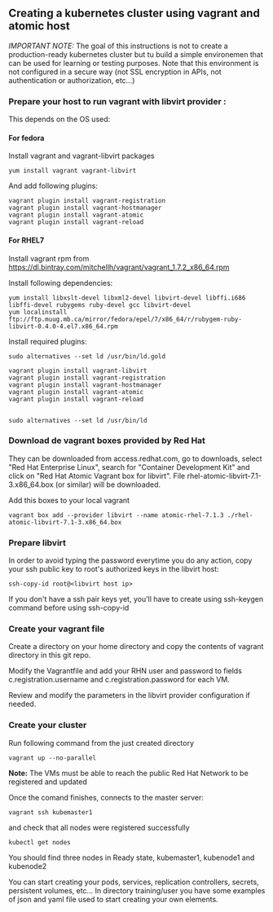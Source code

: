 ## Creating a kubernetes cluster using vagrant and atomic host

*IMPORTANT NOTE:* The goal of this instructions is not to create a production-ready kubernetes cluster but tu build a simple environemen that can be used for learning or testing purposes. Note that this environment is not configured in a secure way (not SSL encryption in APIs, not authentication or authorization, etc...)

### Prepare your host to run vagrant with libvirt provider :

This depends on the OS used: 

#### For fedora

Install vagrant and vagrant-libvirt packages

```
yum install vagrant vagrant-libvirt
```

And add following plugins:

```
vagrant plugin install vagrant-registration
vagrant plugin install vagrant-hostmanager
vagrant plugin install vagrant-atomic
vagrant plugin install vagrant-reload
```


#### For RHEL7 

Install vagrant rpm from https://dl.bintray.com/mitchellh/vagrant/vagrant_1.7.2_x86_64.rpm

Install following dependencies:

```
yum install libxslt-devel libxml2-devel libvirt-devel libffi.i686 libffi-devel rubygems ruby-devel gcc libvirt-devel
yum localinstall ftp://ftp.muug.mb.ca/mirror/fedora/epel/7/x86_64/r/rubygem-ruby-libvirt-0.4.0-4.el7.x86_64.rpm
```


Install required plugins:


```
sudo alternatives --set ld /usr/bin/ld.gold

vagrant plugin install vagrant-libvirt
vagrant plugin install vagrant-registration
vagrant plugin install vagrant-hostmanager
vagrant plugin install vagrant-atomic
vagrant plugin install vagrant-reload


sudo alternatives --set ld /usr/bin/ld
```

### Download de vagrant boxes provided by Red Hat

They can be downloaded from access.redhat.com, go to downloads, select "Red Hat Enterprise Linux", search for "Container Development Kit" and click on "Red Hat Atomic Vagrant box for libvirt". File rhel-atomic-libvirt-7.1-3.x86_64.box (or similar) will be downloaded.

Add this boxes to your local vagrant

```
vagrant box add --provider libvirt --name atomic-rhel-7.1.3 ./rhel-atomic-libvirt-7.1-3.x86_64.box
```


### Prepare libvirt

In order to avoid typing the password everytime you do any action, copy your ssh public key to root's authorized keys in the libvirt host:

```
ssh-copy-id root@<libvirt host ip>
```

If you don't have a ssh pair keys yet, you'll have to create using ssh-keygen command before using ssh-copy-id

### Create your vagrant file

Create a directory on your home directory and copy the contents of vagrant directory in this git repo. 

Modify the Vagrantfile and add your RHN user and password to fields c.registration.username and c.registration.password for each VM.

Review and modify the parameters in the libvirt provider configuration if needed.

### Create your cluster

Run following command from the just created directory

```
vagrant up --no-parallel
```

**Note:** The VMs must be able to reach the public Red Hat Network to be registered and updated

Once the comand finishes, connects to the master server:

```
vagrant ssh kubemaster1
```

and check that all nodes were registered successfully

```
kubectl get nodes
```

You should find three nodes in Ready state, kubemaster1, kubenode1 and kubenode2

You can start creating your pods, services, replication controllers, secrets, persistent volumes, etc... In directory training/user you have some examples of json and yaml file used to start creating your own elements.

